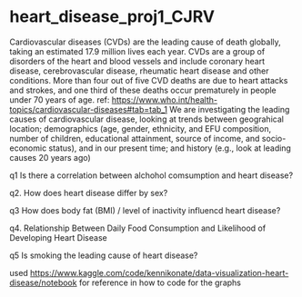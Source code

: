 # heart_disease_proj1_CJRV
Cardiovascular diseases (CVDs) are the leading cause of death globally, taking an estimated 17.9 million lives each year. CVDs are a group of disorders of the heart and blood vessels and include coronary heart disease, cerebrovascular disease, rheumatic heart disease and other conditions. More than four out of five CVD deaths are due to heart attacks and strokes, and one third of these deaths occur prematurely in people under 70 years of age. ref: https://www.who.int/health-topics/cardiovascular-diseases#tab=tab_1
We are investigating the leading causes of cardiovascular disease, looking at trends between 
  geograhical location;
  demographics (age, gender, ethnicity, and EFU composition, number of children, educational attainment, source of income, and socio-economic status), and  in our present time; and
  history (e.g., look at leading causes 20 years ago)

  q1 Is there a correlation between alchohol comsumption and heart disease?

  q2. How does heart disease differ by sex?

  q3 How does body fat (BMI) / level of inactivity influencd heart disease?

  q4. Relationship Between Daily Food Consumption and Likelihood of Developing Heart Disease


  q5 Is smoking the leading cause of heart disease?


used https://www.kaggle.com/code/kennikonate/data-visualization-heart-disease/notebook for reference in how to code for the graphs
